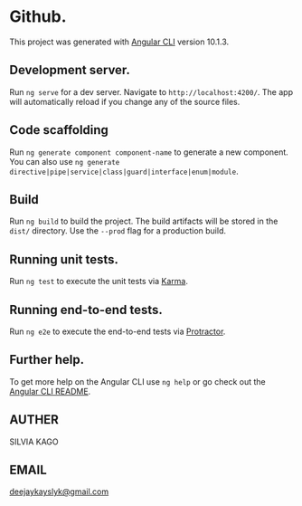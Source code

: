 # Github.

This project was generated with [Angular CLI](https://github.com/angular/angular-cli) version 10.1.3.

## Development server.

Run `ng serve` for a dev server. Navigate to `http://localhost:4200/`. The app will automatically reload if you change any of the source files.

## Code scaffolding

Run `ng generate component component-name` to generate a new component. You can also use `ng generate directive|pipe|service|class|guard|interface|enum|module`.

## Build

Run `ng build` to build the project. The build artifacts will be stored in the `dist/` directory. Use the `--prod` flag for a production build.

## Running unit tests.

Run `ng test` to execute the unit tests via [Karma](https://karma-runner.github.io).

## Running end-to-end tests.

Run `ng e2e` to execute the end-to-end tests via [Protractor](http://www.protractortest.org/).

## Further help.

To get more help on the Angular CLI use `ng help` or go check out the [Angular CLI README](https://github.com/angular/angular-cli/blob/master/README.md).

## AUTHER
SILVIA KAGO

## EMAIL
deejaykayslyk@gmail.com
